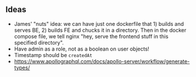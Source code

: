 ## Ideas

- James' "nuts" idea: we can have just one dockerfile that 1) builds and serves BE, 2) builds FE and chucks it in a directory. Then in the docker compose file, we tell nginx "hey, serve the frontend stuff in this specified directory".
- Have admin as a role, not as a boolean on user objects!
- Timestamp should be `createdAt`
- https://www.apollographql.com/docs/apollo-server/workflow/generate-types/
